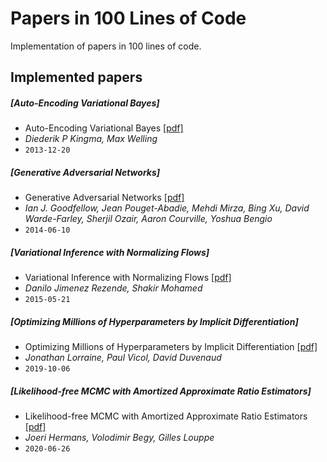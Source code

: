 # Papers in 100 Lines of Code

Implementation of papers in 100 lines of code. 

## Implemented papers

##### [Auto-Encoding Variational Bayes]
- Auto-Encoding Variational Bayes [[pdf]](https://arxiv.org/pdf/1312.6114.pdf)
- *Diederik P Kingma, Max Welling*
- `2013-12-20`

##### [Generative Adversarial Networks]
- Generative Adversarial Networks [[pdf]](https://arxiv.org/pdf/1406.2661.pdf)
- *Ian J. Goodfellow, Jean Pouget-Abadie, Mehdi Mirza, Bing Xu, David Warde-Farley, Sherjil Ozair, Aaron Courville, Yoshua Bengio*
- `2014-06-10`

##### [Variational Inference with Normalizing Flows]
- Variational Inference with Normalizing Flows [[pdf]](https://arxiv.org/pdf/1505.05770.pdf)
- *Danilo Jimenez Rezende, Shakir Mohamed*
- `2015-05-21`

##### [Optimizing Millions of Hyperparameters by Implicit Differentiation]
- Optimizing Millions of Hyperparameters by Implicit Differentiation [[pdf]](http://proceedings.mlr.press/v108/lorraine20a/lorraine20a.pdf)
- *Jonathan Lorraine, Paul Vicol, David Duvenaud*
- `2019-10-06`

##### [Likelihood-free MCMC with Amortized Approximate Ratio Estimators]
- Likelihood-free MCMC with Amortized Approximate Ratio Estimators [[pdf]](http://proceedings.mlr.press/v108/lorraine20a/lorraine20a.pdf)
- *Joeri Hermans, Volodimir Begy, Gilles Louppe*
- `2020-06-26`
